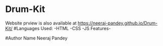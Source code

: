 # Drum-Kit

Website prview is also available at https://neeraj-pandey.github.io/Drum-Kit/
#Languages Used: -HTML -CSS -JS
Features-

#Author Name Neeraj Pandey
